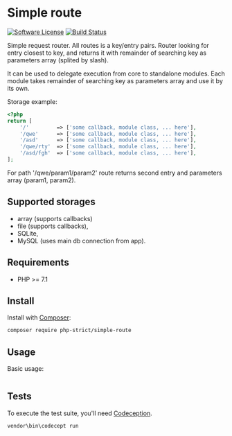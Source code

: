 # Simple route

[![Software License][ico-license]](LICENSE.txt)
[![Build Status][ico-travis]][link-travis]

Simple request router. All routes is a key/entry pairs.
Router looking for entry closest to key, and returns it 
with remainder of searching key as parameters array (splited by slash).

It can be used to delegate execution from core to standalone modules.
Each module takes remainder of searching key as parameters array 
and use it by its own.

Storage example:

```php
<?php
return [
    '/'         => ['some callback, module class, ... here'],
    '/qwe'      => ['some callback, module class, ... here'],
    '/asd'      => ['some callback, module class, ... here'],
    '/qwe/rty'  => ['some callback, module class, ... here'],
    '/asd/fgh'  => ['some callback, module class, ... here'],
];
```

For path '/qwe/param1/param2' route returns second entry and parameters array (param1, param2).

## Supported storages

*   array (supports callbacks)
*   file (supports callbacks),
*   SQLite,
*   MySQL (uses main db connection from app).

## Requirements

*   PHP >= 7.1

## Install

Install with [Composer](http://getcomposer.org):
    
```bash
composer require php-strict/simple-route
```

## Usage

Basic usage:

```php
```

## Tests

To execute the test suite, you'll need [Codeception](https://codeception.com/).

```bash
vendor\bin\codecept run
```

[ico-license]: https://img.shields.io/badge/license-GPL-brightgreen.svg?style=flat-square
[ico-travis]: https://img.shields.io/travis/php-strict/simple-route/master.svg?style=flat-square
[link-travis]: https://travis-ci.org/php-strict/simple-route
